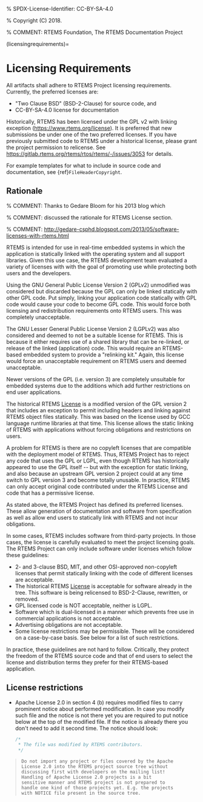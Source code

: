 % SPDX-License-Identifier: CC-BY-SA-4.0

% Copyright (C) 2018.

% COMMENT: RTEMS Foundation, The RTEMS Documentation Project

(licensingrequirements)=

# Licensing Requirements

All artifacts shall adhere to RTEMS Project licensing
requirements. Currently, the preferred licenses are:

- "Two Clause BSD" (BSD-2-Clause) for source code, and
- CC-BY-SA-4.0 license for documentation

Historically, RTEMS has been licensed under the GPL v2 with linking
exception (<https://www.rtems.org/license>). It is preferred that new
submissions be under one of the two preferred licenses. If you have
previously submitted code to RTEMS under a historical license, please
grant the project permission to relicense. See
<https://gitlab.rtems.org/rtems/rtos/rtems/-/issues/3053> for details.

For example templates for what to include in source code and
documentation, see {ref}`FileHeaderCopyright`.

## Rationale

% COMMENT: Thanks to Gedare Bloom for his 2013 blog which

% COMMENT: discussed the rationale for RTEMS License section.

% COMMENT: http://gedare-csphd.blogspot.com/2013/05/software-licenses-with-rtems.html

RTEMS is intended for use in real-time embedded systems in which the
application is statically linked with the operating system and all
support libraries. Given this use case, the RTEMS development team
evaluated a variety of licenses with with the goal of promoting use
while protecting both users and the developers.

Using the GNU General Public License Version 2 (GPLv2) unmodified
was considered but discarded because the GPL can only be linked statically
with other GPL code. Put simply, linking your application code statically
with GPL code would cause your code to become GPL code. This would force
both licensing and redistribution requirements onto RTEMS users. This
was completely unacceptable.

The GNU Lesser General Public License Version 2 (LGPLv2) was also
considered and deemed to not be a suitable license for RTEMS. This is
because it either requires use of a shared library that can be re-linked,
or release of the linked (application) code. This would require an
RTEMS-based embedded system to provide a "relinking kit." Again, this
license would force an unacceptable requirement on RTEMS users and deemed
unacceptable.

Newer versions of the GPL (i.e. version 3) are completely unsuitable
for embedded systems due to the additions which add further restrictions
on end user applications.

The historical RTEMS [License](https://www.rtems.org/license) is a
modified version of the GPL version 2 that includes an exception to permit
including headers and linking against RTEMS object files statically. This
was based on the license used by GCC language runtime libraries at that
time. This license allows the static linking of RTEMS with applications
without forcing obligations and restrictions on users.

A problem for RTEMS is there are no copyleft licenses that are compatible
with the deployment model of RTEMS. Thus, RTEMS Project has to reject any
code that uses the GPL or LGPL, even though RTEMS has historically appeared
to use the GPL itself -- but with the exception for static linking, and also
because an upstream GPL version 2 project could at any time switch to
GPL version 3 and become totally unusable. In practice, RTEMS can only
accept original code contributed under the RTEMS License and code that
has a permissive license.

As stated above, the RTEMS Project has defined its preferred licenses.
These allow generation of documentation and software from specification
as well as allow end users to statically link with RTEMS and not incur
obligations.

In some cases, RTEMS includes software from third-party projects. In those
cases, the license is carefully evaluated to meet the project licensing
goals. The RTEMS Project can only include software under licenses which follow
these guidelines:

- 2- and 3-clause BSD, MIT, and other OSI-approved non-copyleft licenses
  that permit statically linking with the code of different licenses
  are acceptable.
- The historical RTEMS [License](https://www.rtems.org/license) is
  acceptable for software already in the tree. This software is being
  relicensed to BSD-2-Clause, rewritten, or removed.
- GPL licensed code is NOT acceptable, neither is LGPL.
- Software which is dual-licensed in a manner which prevents free use
  in commercial applications is not acceptable.
- Advertising obligations are not acceptable.
- Some license restrictions may be permissible. These will be considered
  on a case-by-case basis. See below for a list of such restrictions.

In practice, these guidelines are not hard to follow. Critically,
they protect the freedom of the RTEMS source code and that of end users
to select the license and distribution terms they prefer for their
RTEMS-based application.

## License restrictions

- Apache License 2.0 in section 4 (b) requires modified files to carry
  prominent notice about performed modification. In case you modify such
  file and the notice is not there yet you are required to put notice
  below at the top of the modified file. If the notice is already
  there you don't need to add it second time.
  The notice should look:

  ```c
  /*
   * The file was modified by RTEMS contributors.
   */
  ```

> ```{warning}
> Do not import any project or files covered by the Apache
> License 2.0 into the RTEMS project source tree without
> discussing first with developers on the mailing list!
> Handling of Apache License 2.0 projects is a bit
> sensitive manner and RTEMS project is not prepared to
> handle one kind of those projects yet. E.g. the projects
> with NOTICE file present in the source tree.
> ```
